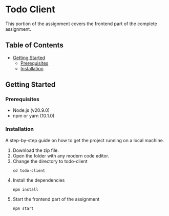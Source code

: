 # Todo Client

This portion of the assignment covers the frontend part of the complete assignment. 

## Table of Contents

- [Getting Started](#getting-started)
  - [Prerequisites](#prerequisites)
  - [Installation](#installation)

## Getting Started

### Prerequisites

- Node.js       (v20.9.0)
- npm or yarn   (10.1.0)

### Installation

A step-by-step guide on how to get the project running on a local machine.

1. Download the zip file.
2. Open the folder with any modern code editor.
3. Change the directory to todo-client
   ```
   cd todo-client
   ```
4. Install the dependencies
    ```
    npm install
    ```
5. Start the frontend part of the assignment
    ```
    npm start
    ```